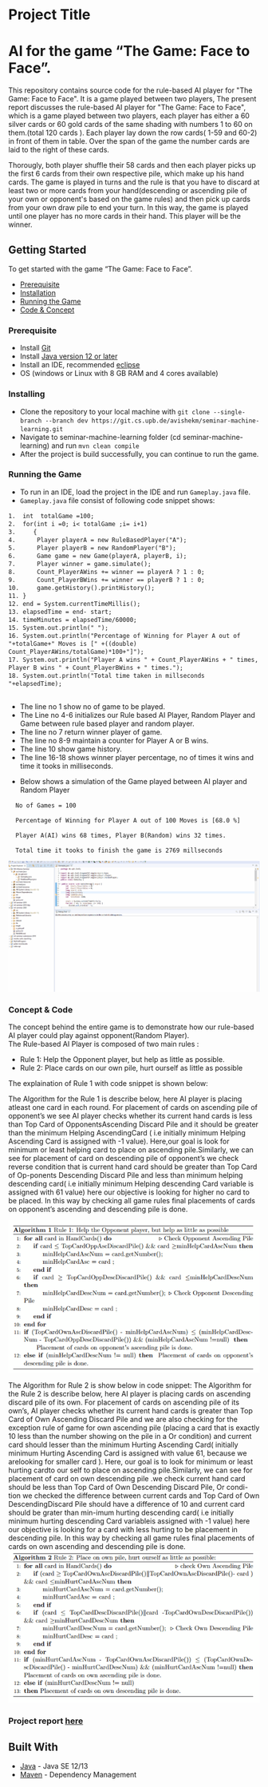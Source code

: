 # Project Title

# AI for the game “The Game: Face to Face”.
This repository contains source code for the rule-based AI player for "The Game: Face to Face". It is a game played between two players, The present report discusses the rule-based AI player for "The Game: Face to Face", which is a game played between two players, each player has either a 60 silver cards or 60 gold cards of the same shading with numbers 1 to 60 on them.(total 120 cards ).
Each player lay down the row cards( 1-59 and 60-2) in front of them in table. 
Over the span of the game the number cards are laid to the right of these cards.

Thorougly, both player shuffle their 58 cards and then each player  picks up the first 6 cards from their own respective pile, which make up his hand cards.
The game is played in turns and the rule is that you have to discard at least two or more cards from your hand(descending or ascending pile of your own or opponent's based on the game rules) and then pick up cards from your own draw pile to end your turn.
In this way, the game is played until one player has no more cards in their hand.
This player will be the winner.
## Getting Started

To get started with the game “The Game: Face to Face”.
- [Prerequisite]()
- [Installation]()
- [Running the Game]()
- [Code & Concept]() 

### Prerequisite



* Install [Git](https://git-scm.com/downloads)
* Install [Java version 12 or later](https://www.oracle.com/java/technologies/javase/jdk12-archive-downloads.html)
* Install an IDE, recommended [eclipse](https://www.eclipse.org/downloads/)
* OS (windows or Linux with 8 GB RAM and 4 cores available)


### Installing

* Clone the repository to your local machine with ```git clone --single-branch --branch dev https://git.cs.upb.de/avishekm/seminar-machine-learning.git```
* Navigate to seminar-machine-learning folder (cd seminar-machine-learning) and run ``` mvn clean compile ```
* After the project is build successfully, you can continue to run the game. 

### Running the Game
 * To run in an IDE, load the project in the IDE and run ``` Gameplay.java ``` file.<br>
 * ``` Gameplay.java ``` file consist of following code snippet shows:
 ```
1.  int  totalGame =100;
2.  for(int i =0; i< totalGame ;i= i+1) 
3.     {
4.	    Player playerA = new RuleBasedPlayer("A");
5.	    Player playerB = new RandomPlayer("B");
6.	    Game game = new Game(playerA, playerB, i);
7.	    Player winner = game.simulate();
8.	    Count_PlayerAWins += winner == playerA ? 1 : 0;
9.	    Count_PlayerBWins += winner == playerB ? 1 : 0;
10.	    game.getHistory().printHistory();
11.	}
12.	end = System.currentTimeMillis();
13.	elapsedTime = end- start;
14.	timeMinutes = elapsedTime/60000;
15.	System.out.println(" "); 
16.	System.out.println("Percentage of Winning for Player A out of "+totalGame+" Moves is [" +((double) Count_PlayerAWins/totalGame)*100+"]");
17.	System.out.println("Player A wins " + Count_PlayerAWins + " times, Player B wins " + Count_PlayerBWins + " times.");
18.	System.out.println("Total time taken in millseconds "+elapsedTime);
	
 ```
- The line no 1 show no of game to be played.
- The Line no 4-6 initializes our Rule based AI Player, Random Player and Game between rule based player and random player.
- The line no 7 return winner player of game.
- The line no 8-9 maintain a counter for Player A or B wins.
- The line 10 show game history.
- The line 16-18 shows winner player percentage, no of times it wins and time it tooks in milliseconds.
 * Below shows a simulation of the Game played between AI player and Random Player
 ```
   No of Games = 100
 ```
 ``` 
   Percentage of Winning for Player A out of 100 Moves is [68.0 %]
 ```
 ```
   Player A(AI) wins 68 times, Player B(Random) wins 32 times.
 ```  
 ```
   Total time it tooks to finish the game is 2769 millseconds
 ```
   ![Game Play](Gameplay.gif)
### Concept & Code 
The concept behind the entire game is to demonstrate how our rule-based AI player could play against opponent(Random Player).<br>
The Rule-based AI Player is composed of two main rules :<br>
- Rule 1:  Help the Opponent player, but help as little as possible.
- Rule 2:  Place cards on our own pile, hurt ourself as little as possible <br> 

The explaination of Rule 1 with code snippet is shown below:<br>

The Algorithm for the Rule 1 is describe below, here AI player is placing atleast one card  in  each  round.   For  placement  of  cards  on  ascending  pile  of  opponent’s  we  see AI  player  checks  whether  its  current  hand  cards  is  less  than  Top  Card  of  OpponentsAscending Discard Pile and it should be greater than the minimum Helping AscendingCard ( i.e initially minimum Helping Ascending Card is assigned with -1 value).  Here,our goal is look for minimum or least helping card to place on ascending pile.Similarly, we can see for placement of card on descending pile of opponent’s we check reverse  condition  that  is  current  hand  card  should  be  greater  than  Top  Card  of  Op-ponents Descending Discard Pile and less than minimum helping descending card( i.e initially minimum Helping descending Card variable is assigned with 61 value) here our objective is looking for higher no card to be placed. In this way by checking all game rules final placements of cards on opponent’s ascending and descending pile is done.

![Algorithm/Rule 1](Algorithm-Rule-1.gif) <br>



The Algorithm for Rule 2 is show below in code snippet:
The Algorithm for the Rule 2 is describe below,  here AI player is placing cards on ascending discard pile of its own. For placement of cards on ascending pile of its own’s, AI player checks whether its current hand cards is greater than Top Card of Own Ascending Discard Pile and we are also checking for the exception rule of game for own ascending pile (placing a card that is exactly 10 less than the number showing on the pile in a Or condition) and current card should lesser than the minimum Hurting Ascending Card( initially minimum Hurting Ascending Card is assigned with value 61, because we arelooking for smaller card ).  Here, our goal is to look for minimum or least hurting cardto our self to place on ascending pile.Similarly, we can see for placement of card on own descending pile .we check current hand  card  should  be  less  than  Top  Card  of  Own  Descending  Discard  Pile,  Or  condi-tion we checked the difference between current cards and Top Card of Own DescendingDiscard Pile should have a difference of 10 and current card should be grater than min-imum hurting descending card( i.e initially minimum hurting descending Card variableis assigned with -1 value) here our objective is looking for a card with less hurting to be placement in descending pile. In this way by checking all game rules final placements of cards on own ascending and descending pile is done.<br>
![Algorithm/Rule 2](Algorithm-Rule-2.gif)
### Project report [here](https://github.com/avishek2020/Machine-Learning-AI-Agent/blob/master/Report/Report_Ml_AI_Game_Seminar.pdf) 
## Built With
* [Java](https://www.oracle.com/java/technologies/javase-downloads.html) - Java SE 12/13
* [Maven](https://maven.apache.org/) - Dependency Management


